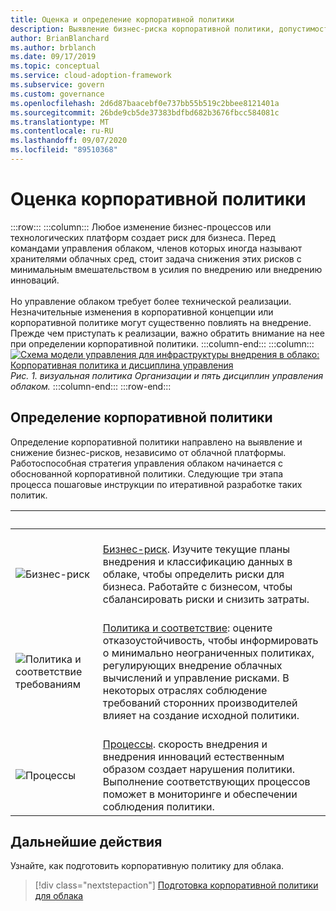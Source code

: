 ```yaml
---
title: Оценка и определение корпоративной политики
description: Выявление бизнес-риска корпоративной политики, допустимости рисков и процессов политики и соответствия требованиям в рамках стратегии управления облаком.
author: BrianBlanchard
ms.author: brblanch
ms.date: 09/17/2019
ms.topic: conceptual
ms.service: cloud-adoption-framework
ms.subservice: govern
ms.custom: governance
ms.openlocfilehash: 2d6d87baacebf0e737bb55b519c2bbee8121401a
ms.sourcegitcommit: 26bde9cb5de37383bdfbd682b3676fbcc584081c
ms.translationtype: MT
ms.contentlocale: ru-RU
ms.lasthandoff: 09/07/2020
ms.locfileid: "89510368"
---
```

# <a name="evaluate-corporate-policy"></a>Оценка корпоративной политики

:::row:::
    :::column:::
        Любое изменение бизнес-процессов или технологических платформ создает риск для бизнеса. Перед командами управления облаком, членов которых иногда называют хранителями облачных сред, стоит задача снижения этих рисков с минимальным вмешательством в усилия по внедрению или внедрению инноваций. <br><br> Но управление облаком требует более технической реализации. Незначительные изменения в корпоративной концепции или корпоративной политике могут существенно повлиять на внедрение. Прежде чем приступать к реализации, важно обратить внимание на нее при определении корпоративной политики.
    :::column-end:::
    :::column:::
        [![Схема модели управления для инфраструктуры внедрения в облако: Корпоративная политика и дисциплина управления](../_images/operational-transformation-govern-thumbnail.png)](../_images/operational-transformation-govern-large.png#lightbox) <br> *Рис. 1. визуальная политика Организации и пять дисциплин управления облаком.*
    :::column-end:::
:::row-end:::

## <a name="define-corporate-policy"></a>Определение корпоративной политики

Определение корпоративной политики направлено на выявление и снижение бизнес-рисков, независимо от облачной платформы. Работоспособная стратегия управления облаком начинается с обоснованной корпоративной политики. Следующие три этапа процесса пошаговые инструкции по итеративной разработке таких политик.

| <span title="Значок">&nbsp;</span> | <span title="Nописание">&nbsp;</span> |
|--|--|
| <br> ![Бизнес-риск](../_images/govern/business-risk.png) | <br> [Бизнес-риск](./policy-compliance/business-risk.md). Изучите текущие планы внедрения и классификацию данных в облаке, чтобы определить риски для бизнеса. Работайте с бизнесом, чтобы сбалансировать риски и снизить затраты. |
| <br> ![Политика и соответствие требованиям](../_images/govern/corporate-policy.png) | <br> [Политика и соответствие](./policy-compliance/policy-definition.md): оцените отказоустойчивость, чтобы информировать о минимально неограниченных политиках, регулирующих внедрение облачных вычислений и управление рисками. В некоторых отраслях соблюдение требований сторонних производителей влияет на создание исходной политики. |
| <br> ![Процессы](../_images/govern/enforcement.png) | <br> [Процессы](./policy-compliance/processes.md). скорость внедрения и внедрения инноваций естественным образом создает нарушения политики. Выполнение соответствующих процессов поможет в мониторинге и обеспечении соблюдения политики. |

## <a name="next-steps"></a>Дальнейшие действия

Узнайте, как подготовить корпоративную политику для облака.

> [!div class="nextstepaction"]
> [Подготовка корпоративной политики для облака](./policy-compliance/index.md)
